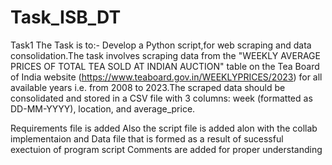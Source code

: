 # Task_ISB_DT
Task1
The Task is to:-
Develop a Python script,for web scraping and data consolidation.The task involves scraping data from the "WEEKLY AVERAGE PRICES OF TOTAL TEA SOLD 
AT INDIAN AUCTION" table on the Tea Board of India website (https://www.teaboard.gov.in/WEEKLYPRICES/2023) for all available years i.e. from 2008 
to 2023.The scraped data should be consolidated and stored in a CSV file with 3 columns: week (formatted as DD-MM-YYYY), location, and average_price.

Requirements file is added 
Also the script file is added alon with the collab implementaion and Data file that is formed as a result of sucessful exectuion of program script
Comments are added for proper understanding
